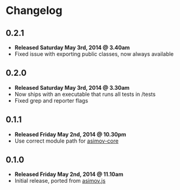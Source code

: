 # Changelog

## 0.2.1

  - **Released Saturday May 3rd, 2014 @ 3.40am**
  - Fixed issue with exporting public classes, now always available

## 0.2.0

  - **Released Saturday May 3rd, 2014 @ 3.30am**
  - Now ships with an executable that runs all tests in /tests
  - Fixed grep and reporter flags

## 0.1.1

  - **Released Friday May 2nd, 2014 @ 10.30pm**
  - Use correct module path for [asimov-core](https://github.com/adamrenklint/asimov-core)

## 0.1.0

  - **Released Friday May 2nd, 2014 @ 11.10am**
  - Initial release, ported from [asimov.js](https://github.com/adamrenklint/asimov.js)
